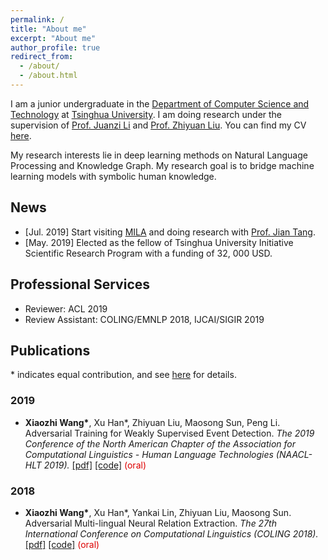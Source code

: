 ```yaml
---
permalink: /
title: "About me"
excerpt: "About me"
author_profile: true
redirect_from: 
  - /about/
  - /about.html
---
```


I am a junior undergraduate in the [Department of Computer Science and Technology](http://www.cs.tsinghua.edu.cn/) at [Tsinghua University](https://www.tsinghua.edu.cn/publish/thu2018en/index.html). I am doing research under the supervision of [Prof. Juanzi Li](http://keg.cs.tsinghua.edu.cn/persons/ljz/) and [Prof. Zhiyuan Liu](http://nlp.csai.tsinghua.edu.cn/~lzy/index.html#Students). You can find my CV [here](/cv/).

My research interests lie in deep learning methods on Natural Language Processing and Knowledge Graph. My research goal is to bridge machine learning models with symbolic human knowledge.

## News

* [Jul. 2019] Start visiting [MILA](https://mila.quebec/) and doing research with [Prof. Jian Tang](https://jian-tang.com/).
* [May. 2019] Elected as the fellow of Tsinghua University Initiative Scientific Research Program with a funding of 32, 000 USD.

## Professional Services

* Reviewer: ACL 2019
* Review Assistant: COLING/EMNLP 2018, IJCAI/SIGIR 2019

## Publications

\* indicates equal contribution, and see [here](/publications) for details.
### 2019

* <strong>Xiaozhi Wang\*</strong>, Xu Han\*, Zhiyuan Liu, Maosong Sun, Peng Li. Adversarial Training for Weakly Supervised Event Detection. <i>The 2019 Conference of the North American Chapter of the Association for Computational Linguistics - Human Language Technologies (NAACL-HLT 2019).</i> [[pdf]](/files/NAACL19-AdvED/AdvED.pdf) [[code]](https://github.com/thunlp/Adv-ED) <font color="#dd0000">(oral)</font>

### 2018

* <strong>Xiaozhi Wang\*</strong>, Xu Han\*, Yankai Lin, Zhiyuan Liu, Maosong Sun. Adversarial Multi-lingual Neural Relation Extraction. <i>The 27th International Conference on Computational Linguistics (COLING 2018).</i> [[pdf]](/files/COLING18-AMNRE/AMNRE.pdf) [[code]](https://github.com/thunlp/AMNRE) <font color="#dd0000">(oral)</font>
